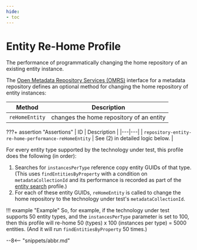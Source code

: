 ```yaml
---
hide:
- toc
---
```


<!-- SPDX-License-Identifier: CC-BY-4.0 -->
<!-- Copyright Contributors to the Egeria project. -->

# Entity Re-Home Profile

The performance of programmatically changing the home repository of an existing entity instance.

The [Open Metadata Repository Services (OMRS)](/egeria-docs/services/omrs) interface for a metadata repository defines an optional method for changing the home repository of entity instances:

| Method | Description |
|---|---|
| `reHomeEntity` | changes the home repository of an entity |

???+ assertion "Assertions"
    | ID | Description |
    |---|---|
    | `repository-entity-re-home-performance-reHomeEntity` | See (2) in detailed logic below. |

For every entity type supported by the technology under test, this profile does the following (in order):

1. Searches for `instancesPerType` reference copy entity GUIDs of that type. (This uses `findEntitiesByProperty`
   with a condition on `metadataCollectionId` and its performance is recorded as part of the [entity search](entity-search.md) profile.)
1. For each of these entity GUIDs, `reHomeEntity` is called to change the home repository to the technology under test's `metadataCollectionId`.

!!! example "Example"
    So, for example, if the technology under test supports 50 entity types, and the `instancesPerType` parameter is set to 100, then this profile will re-home 50 (types) x 100 (instances per type) = 5000 entities. (And it will run `findEntitiesByProperty` 50 times.)

--8<-- "snippets/abbr.md"
